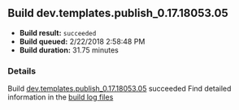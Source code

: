 ## Build dev.templates.publish_0.17.18053.05
- **Build result:** `succeeded`
- **Build queued:** 2/22/2018 2:58:48 PM
- **Build duration:** 31.75 minutes
### Details
Build [dev.templates.publish_0.17.18053.05](https://winappstudio.visualstudio.com/web/build.aspx?pcguid=a4ef43be-68ce-4195-a619-079b4d9834c2&builduri=vstfs%3a%2f%2f%2fBuild%2fBuild%2f25109) succeeded
Find detailed information in the [build log files](https://uwpctdiags.blob.core.windows.net/buildlogs/dev.templates.publish_0.17.18053.05_logs.zip)
